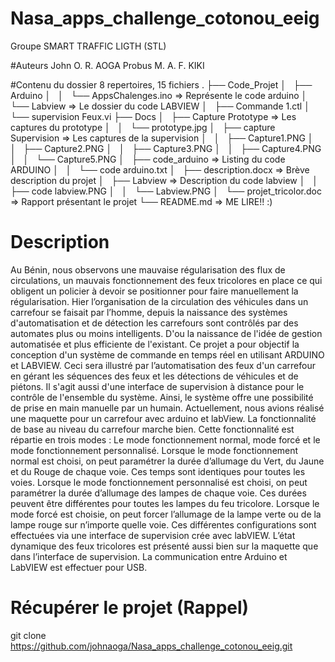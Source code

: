 # Nasa_apps_challenge_cotonou_eeig
Groupe SMART TRAFFIC LIGTH (STL)

#Auteurs
John O. R. AOGA
Probus M. A. F. KIKI

#Contenu du dossier
8 repertoires, 15 fichiers
.
├── Code_Projet
│   ├── Arduino
│   │   └── AppsChalenges.ino => Représente le code arduino
│   └── Labview  => Le dossier du code LABVIEW
│       ├── Commande 1.ctl 
│       └── supervision Feux.vi
├── Docs
│   ├── Capture Prototype => Les captures du prototype
│   │   └── prototype.jpg
│   ├── capture Supervision => Les captures de la supervision
│   │   ├── Capture1.PNG
│   │   ├── Capture2.PNG
│   │   ├── Capture3.PNG
│   │   ├── Capture4.PNG
│   │   └── Capture5.PNG
│   ├── code_arduino => Listing du code ARDUINO
│   │   └── code arduino.txt
│   ├── description.docx => Brève description du projet
│   ├── Labview  => Description du code labview
│   │   ├── code labview.PNG
│   │   └── Labview.PNG
│   └── projet_tricolor.doc  => Rapport présentant le projet
└── README.md => ME LIRE!! :)

# Description
Au Bénin, nous observons une mauvaise régularisation des flux de circulations, un mauvais fonctionnement des feux tricolores en place ce qui obligent un policier à devoir se positionner pour faire manuellement la régularisation. Hier l’organisation de la circulation des véhicules dans un carrefour se faisait par l’homme, depuis la naissance des systèmes d'automatisation et de détection les carrefours sont contrôlés par des automates plus ou moins intelligents. 
D'ou la naissance de l'idée de gestion automatisée et plus efficiente de l'existant.
Ce projet a pour objectif la conception d'un système de commande en temps réel en utilisant ARDUINO et LABVIEW. Ceci sera illustré par l’automatisation des feux d'un carrefour en gérant les séquences des feux et les détections de véhicules et de piétons. Il s'agit aussi d'une interface de supervision à distance pour le contrôle de l'ensemble du système. Ainsi, le système offre une possibilité de prise en main manuelle par un humain.
Actuellement, nous avions réalisé une maquette pour un carrefour avec arduino et labView. La fonctionnalité de base au niveau du carrefour marche bien. Cette fonctionnalité est répartie en trois modes : Le mode fonctionnement normal, mode forcé et le mode fonctionnement personnalisé. 
Lorsque le mode fonctionnement normal est choisi, on peut paramétrer la durée d’allumage du Vert, du Jaune et du Rouge de chaque voie. Ces temps sont identiques pour toutes les voies.
Lorsque le mode fonctionnement personnalisé est choisi, on peut paramétrer la durée d’allumage des lampes de chaque voie. Ces durées peuvent être différentes pour toutes les lampes du feu tricolore.
Lorsque le mode forcé est choisie, on peut forcer l’allumage de la lampe verte ou de la lampe rouge sur n’importe quelle voie.
Ces différentes configurations sont effectuées via une interface de supervision crée avec labVIEW.
L’état dynamique des feux tricolores est présenté aussi bien sur la maquette que dans l’interface de supervision.
La communication entre Arduino et LabVIEW  est effectuer pour USB.

# Récupérer le projet (Rappel)
git clone https://github.com/johnaoga/Nasa_apps_challenge_cotonou_eeig.git
